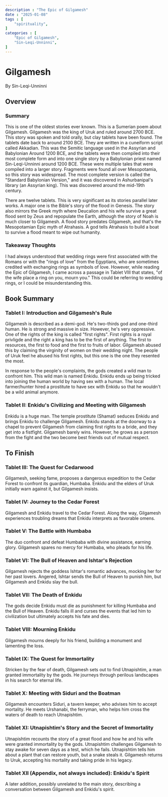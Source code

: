 ```yaml
---
description : "The Epic of Gilgamesh"
date : "2025-01-08"
tags : [
    "spirituality",
]
categories : [
    "Epic of Gilgamesh",
    "Sin-Leqi-Unninni",
]
---
```


# Gilgamesh
By Sin-Leqi-Unninni

## Overview
### Summary
This is one of the oldest stories ever known. This is a Sumerian poem about Gilgamesh. Gilgamesh was the king of Uruk and ruled around 2700 BCE. This story was spoken and told orally, but clay tablets have been found. The tablets date back to around 2100 BCE. They are written in a cuneiform script called Akkadian. This was the Semitic language  used in the Assyrian and Babylonian Around 1200 BCE, and the tablets were then compiled into their most complete form and into one single story by a Babylonian priest named Sin-Leqi-Unninni around 1200 BCE. These were multiple tales that were compiled into a larger story. Fragments were found all over Mesopotamia, so this story was widespread. The most complete version is called the "Standard Babylonian Version," and it was discovered in Ashurbanipal's library (an Assyrian king). This was discovered around the mid-19th century.

There are twelve tablets. This is very significant as its stories parallel later works. A major one is the Bible's story of the flood in Genesis. The story also mirrors the Greek myth where Deucalion and his wife survive a great flood sent by Zeus and repopulate the Earth, although the story of Noah is much closer to Gilgamesh. A flood story predates Gilgamesh, and that's the Mesopotamian Epic myth of Atrahasis. A god tells Atrahasis to build a boat to survive a flood meant to wipe out humanity.

### Takeaway Thoughts
I had always understood that wedding rings were first associated with the Romans or with the "rings of love" from the Egyptians, who are sometimes credited with exchanging rings as symbols of love. However, while reading the Epic of Gilgamesh, I came across a passage in Tablet VIII that states, "of the wife place a ring on you, mourn you." This could be referring to wedding rings, or I could be misunderstanding this.


## Book Summary
### Tablet I: Introduction and Gilgamesh's Rule
Gilgamesh is described as a demi-god. He's two-thirds god and one-third human. He is strong and massive in size. However, he's very oppressive. One of the rights of the king is called "first rights". First rights is a royal privligde and the right a king has to be the first of anything. The first to resources, the first to food and the first to fruits of labor. Gilgamesh abused this by claiming the virginity of women on their wedding night. The people of Uruk feel he abused his first rights, but this one is the one they resented the most.

In response to the people's complaints, the gods created a wild man to confront him. This wild man is named Enkidu. Enkidu ends up being tricked into joining the human world by having sex with a human. The local farmer/hunter hired a prostitute to have sex with Enkidu so that he wouldn't be a wild animal anymore.

### Tablet II: Enkidu's Civilizing and Meeting with Gilgamesh
Enkidu is a huge man. The temple prostitute (Shamat) seduces Enkidu and brings Enkidu to challenge Gilgamesh. Enkidu stands at the doorway to a chapel to prevent Gilgamesh from claiming first rights to a bride, and they get into a fistfight. Gilgamesh barely wins. However, he grows as a person from the fight and the two become best friends out of mutual respect.


## To Finish
### Tablet III: The Quest for Cedarwood
Gilgamesh, seeking fame, proposes a dangerous expedition to the Cedar Forest to confront its guardian, Humbaba.
Enkidu and the elders of Uruk initially warn against it, but Gilgamesh insists.

### Tablet IV: Journey to the Cedar Forest
Gilgamesh and Enkidu travel to the Cedar Forest. Along the way, Gilgamesh experiences troubling dreams that Enkidu interprets as favorable omens.

### Tablet V: The Battle with Humbaba
The duo confront and defeat Humbaba with divine assistance, earning glory.
Gilgamesh spares no mercy for Humbaba, who pleads for his life.

### Tablet VI: The Bull of Heaven and Ishtar's Rejection
Gilgamesh rejects the goddess Ishtar's romantic advances, mocking her for her past lovers.
Angered, Ishtar sends the Bull of Heaven to punish him, but Gilgamesh and Enkidu slay the bull.

### Tablet VII: The Death of Enkidu
The gods decide Enkidu must die as punishment for killing Humbaba and the Bull of Heaven.
Enkidu falls ill and curses the events that led him to civilization but ultimately accepts his fate and dies.

### Tablet VIII: Mourning Enkidu
Gilgamesh mourns deeply for his friend, building a monument and lamenting the loss.

### Tablet IX: The Quest for Immortality
Stricken by the fear of death, Gilgamesh sets out to find Utnapishtim, a man granted immortality by the gods.
He journeys through perilous landscapes in his search for eternal life.

### Tablet X: Meeting with Siduri and the Boatman
Gilgamesh encounters Siduri, a tavern keeper, who advises him to accept mortality.
He meets Urshanabi, the ferryman, who helps him cross the waters of death to reach Utnapishtim.

### Tablet XI: Utnapishtim's Story and the Secret of Immortality
Utnapishtim recounts the story of a great flood and how he and his wife were granted immortality by the gods.
Utnapishtim challenges Gilgamesh to stay awake for seven days as a test, which he fails.
Utnapishtim tells him about a plant that can restore youth, but a snake steals it.
Gilgamesh returns to Uruk, accepting his mortality and taking pride in his legacy.

### Tablet XII (Appendix, not always included): Enkidu's Spirit
A later addition, possibly unrelated to the main story, describing a conversation between Gilgamesh and Enkidu's spirit.


